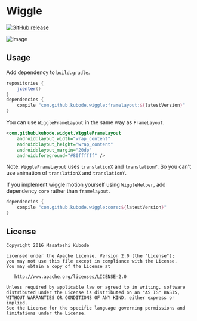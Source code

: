 Wiggle
===

[![GitHub release](https://img.shields.io/github/release/kubode/WiggleFrameLayout.svg?maxAge=2592000)]()

![Image](https://github.com/kubode/WiggleFrameLayout/raw/master/img/image.gif)

Usage
---

Add dependency to `build.gradle`.

```gradle
repositories {
    jcenter()
}
dependencies {
    compile "com.github.kubode.wiggle:framelayout:${latestVersion}"
}
```

You can use `WiggleFrameLayout` in the same way as `FrameLayout`.

```xml
<com.github.kubode.widget.WiggleFrameLayout
    android:layout_width="wrap_content"
    android:layout_height="wrap_content"
    android:layout_margin="20dp"
    android:foreground="#80ffffff" />
```

Note: `WiggleFrameLayout` uses `translationX` and `translationY`.
So you can't use animation of `translationX` and `translationY`.

If you implement wiggle motion yourself using `WiggleHelper`, add dependency `core` rather than `framelayout`.

```gradle
dependencies {
    compile "com.github.kubode.wiggle:core:${latestVersion}"
}
```

License
--------

```
Copyright 2016 Masatoshi Kubode

Licensed under the Apache License, Version 2.0 (the "License");
you may not use this file except in compliance with the License.
You may obtain a copy of the License at

   http://www.apache.org/licenses/LICENSE-2.0

Unless required by applicable law or agreed to in writing, software
distributed under the License is distributed on an "AS IS" BASIS,
WITHOUT WARRANTIES OR CONDITIONS OF ANY KIND, either express or implied.
See the License for the specific language governing permissions and
limitations under the License.
```
